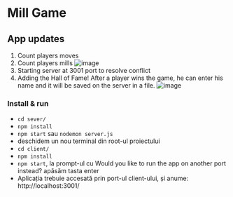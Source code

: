 # Mill Game

## App updates
1. Count players moves
2. Count players mills
![image](https://user-images.githubusercontent.com/4557193/173190860-c9bd2549-7d99-4910-86d6-aed558d1278b.png)
4. Starting server at 3001 port to resolve conflict
5. Adding the Hall of Fame! After a player wins the game, he can enter his name and it will be saved on the server in a file.
![image](https://user-images.githubusercontent.com/4557193/173190823-a76c2568-ba30-4829-9d65-fecda1fc8f0c.png)


### Install & run

- `cd sever/`
- `npm install`
- `npm start` sau `nodemon server.js`
- deschidem un nou terminal din root-ul proiectului
- `cd client/`
- `npm install`
- `npm start`, la prompt-ul cu Would you like to run the app on another port instead? apăsăm tasta enter
- Aplicația trebuie accesată prin port-ul client-ului, și anume: http://localhost:3001/
